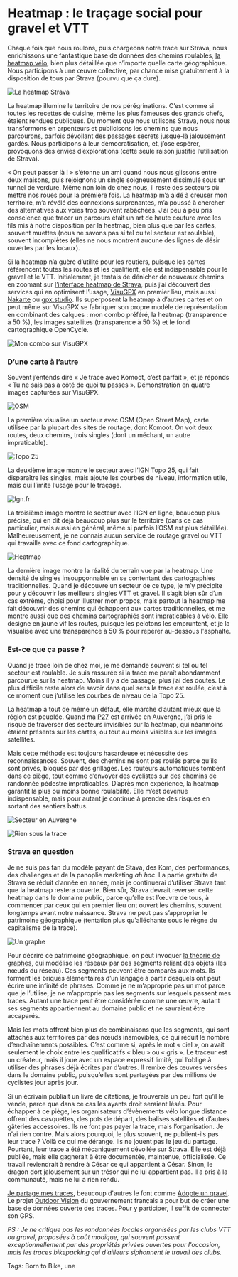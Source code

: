 # Heatmap : le traçage social pour gravel et VTT

Chaque fois que nous roulons, puis chargeons notre trace sur Strava, nous enrichissons une fantastique base de données des chemins roulables, [la heatmap vélo](https://www.strava.com/heatmap#7.00/3.67924/43.44260/hot/all), bien plus détaillée que n’importe quelle carte géographique. Nous participons à une œuvre collective, par chance mise gratuitement à la disposition de tous par Strava (pourvu que ça dure).<span id="more-64356"></span>

![La heatmap Strava](https://tcrouzet.comhttps://tcrouzet.com/images_tc/2022/09/mp00.jpg)

La heatmap illumine le territoire de nos pérégrinations. C’est comme si toutes les recettes de cuisine, même les plus fameuses des grands chefs, étaient rendues publiques. Du moment que nous utilisons Strava, nous nous transformons en arpenteurs et publicisons les chemins que nous parcourons, parfois dévoilant des passages secrets jusque-là jalousement gardés. Nous participons à leur démocratisation, et, j’ose espérer, provoquons des envies d’explorations (cette seule raison justifie l’utilisation de Strava).

« On peut passer là ! » s’étonne un ami quand nous nous glissons entre deux maisons, puis rejoignons un single soigneusement dissimulé sous un tunnel de verdure. Même non loin de chez nous, il reste des secteurs où mettre nos roues pour la première fois. La heatmap m’a aidé à creuser mon territoire, m’a révélé des connexions surprenantes, m’a poussé à chercher des alternatives aux voies trop souvent rabâchées. J’ai peu à peu pris conscience que tracer un parcours était un art de haute couture avec les fils mis à notre disposition par la heatmap, bien plus que par les cartes, souvent muettes (nous ne savons pas si tel ou tel secteur est roulable), souvent incomplètes (elles ne nous montrent aucune des lignes de désir ouvertes par les locaux).

Si la heatmap n’a guère d’utilité pour les routiers, puisque les cartes référencent toutes les routes et les qualifient, elle est indispensable pour le gravel et le VTT. Initialement, je tentais de dénicher de nouveaux chemins en zoomant sur [l’interface heatmap de Strava](https://www.strava.com/heatmap), puis j’ai découvert des services qui en optimisent l’usage, [VisuGPX](https://www.visugpx.com/) en premier lieu, mais aussi [Nakarte](https://nakarte.me/) ou [gpx.studio](https://nakarte.me/). Ils superposent la heatmap à d’autres cartes et on peut même sur VisuGPX se fabriquer son propre modèle de représentation en combinant des calques : mon combo préféré, la heatmap (transparence à 50 %), les images satellites (transparence à 50 %) et le fond cartographique OpenCycle.

![Mon combo sur VisuGPX](https://tcrouzet.comhttps://tcrouzet.com/images_tc/2022/09/mp02.jpg)

### D’une carte à l’autre

Souvent j’entends dire « Je trace avec Komoot, c’est parfait », et je réponds « Tu ne sais pas à côté de quoi tu passes ». Démonstration en quatre images capturées sur VisuGPX.

![OSM](https://tcrouzet.comhttps://tcrouzet.com/images_tc/2022/09/mp03.jpg)

La première visualise un secteur avec OSM (Open Street Map), carte utilisée par la plupart des sites de routage, dont Komoot. On voit deux routes, deux chemins, trois singles (dont un méchant, un autre impraticable).

![Topo 25](https://tcrouzet.comhttps://tcrouzet.com/images_tc/2022/09/mp04.jpg)

La deuxième image montre le secteur avec l’IGN Topo 25, qui fait disparaître les singles, mais ajoute les courbes de niveau, information utile, mais qui l’imite l’usage pour le traçage.

![Ign.fr](https://tcrouzet.comhttps://tcrouzet.com/images_tc/2022/09/mp06.jpg)

La troisième image montre le secteur avec l’IGN en ligne, beaucoup plus précise, qui en dit déjà beaucoup plus sur le territoire (dans ce cas particulier, mais aussi en général, même si parfois l’OSM est plus détaillée). Malheureusement, je ne connais aucun service de routage gravel ou VTT qui travaille avec ce fond cartographique.

![Heatmap](https://tcrouzet.comhttps://tcrouzet.com/images_tc/2022/09/mp07.jpg)

La dernière image montre la réalité du terrain vue par la heatmap. Une densité de singles insoupçonnable en se contentant des cartographies traditionnelles. Quand je découvre un secteur de ce type, je m’y précipite pour y découvrir les meilleurs singles VTT et gravel. Il s’agit bien sûr d’un cas extrême, choisi pour illustrer mon propos, mais partout la heatmap me fait découvrir des chemins qui échappent aux cartes traditionnelles, et me montre aussi que des chemins cartographiés sont impraticables à vélo. Elle désigne en jaune vif les routes, puisque les pelotons les empruntent, et je la visualise avec une transparence à 50 % pour repérer au-dessous l'asphalte.

### Est-ce que ça passe ?

Quand je trace loin de chez moi, je me demande souvent si tel ou tel secteur est roulable. Je suis rassurée si la trace me paraît abondamment parcourue sur la heatmap. Moins il y a de passage, plus j’ai des doutes. Le plus difficile reste alors de savoir dans quel sens la trace est roulée, c’est à ce moment que j’utilise les courbes de niveau de la Topo 25.

La heatmap a tout de même un défaut, elle marche d’autant mieux que la région est peuplée. Quand ma [P27](https://tcrouzet.com/p27/) est arrivée en Auvergne, j’ai pris le risque de traverser des secteurs invisibles sur la heatmap, qui néanmoins étaient présents sur les cartes, ou tout au moins visibles sur les images satellites.

Mais cette méthode est toujours hasardeuse et nécessite des reconnaissances. Souvent, des chemins ne sont pas roulés parce qu’ils sont privés, bloqués par des grillages. Les routeurs automatiques tombent dans ce piège, tout comme d’envoyer des cyclistes sur des chemins de randonnée pédestre impraticables. D’après mon expérience, la heatmap garantit la plus ou moins bonne roulabilité. Elle m’est devenue indispensable, mais pour autant je continue à prendre des risques en sortant des sentiers battus.

![Secteur en Auvergne](https://tcrouzet.comhttps://tcrouzet.com/images_tc/2022/09/mp08.jpg)

![Rien sous la trace](https://tcrouzet.comhttps://tcrouzet.com/images_tc/2022/09/mp09.jpg)

### Strava en question

Je ne suis pas fan du modèle payant de Stava, des Kom, des performances, des challenges et de la panoplie marketing *ah hoc*. La partie gratuite de Strava se réduit d’année en année, mais je continuerai d’utiliser Strava tant que la heatmap restera ouverte. Bien sûr, Strava devrait reverser cette heatmap dans le domaine public, parce qu’elle est l’œuvre de tous, à commencer par ceux qui en premier lieu ont ouvert les chemins, souvent longtemps avant notre naissance. Strava ne peut pas s’approprier le patrimoine géographique (tentation plus qu'alléchante sous le règne du capitalisme de la trace).

![Un graphe](https://tcrouzet.comhttps://tcrouzet.com/images_tc/2022/09/graphe.png)

Pour décrire ce patrimoine géographique, on peut invoquer [la théorie de graphes](https://fr.wikipedia.org/wiki/Th%C3%A9orie_des_graphes), qui modélise les réseaux par des segments reliant des objets (les nœuds du réseau). Ces segments peuvent être comparés aux mots. Ils forment les briques élémentaires d’un langage à partir desquels ont peut écrire une infinité de phrases. Comme je ne m’approprie pas un mot parce que je l’utilise, je ne m’approprie pas les segments sur lesquels passent mes traces. Autant une trace peut être considérée comme une œuvre, autant ses segments appartiennent au domaine public et ne sauraient être accaparés.

Mais les mots offrent bien plus de combinaisons que les segments, qui sont attachés aux territoires par des nœuds inamovibles, ce qui réduit le nombre d’enchaînements possibles. C’est comme si, après le mot « ciel », on avait seulement le choix entre les qualificatifs « bleu » ou « gris ». Le traceur est un créateur, mais il joue avec un espace expressif limité, qui l’oblige à utiliser des phrases déjà écrites par d’autres. Il remixe des œuvres versées dans le domaine public, puisqu’elles sont partagées par des millions de cyclistes jour après jour.

Si un écrivain publiait un livre de citations, je trouverais un peu fort qu’il le vende, parce que dans ce cas les ayants droit seraient lésés. Pour échapper à ce piège, les organisateurs d’évènements vélo longue distance offrent des casquettes, des pots de départ, des balises satellites et d’autres gâteries accessoires. Ils ne font pas payer la trace, mais l’organisation. Je n'ai rien contre. Mais alors pourquoi, le plus souvent, ne publient-ils pas leur trace ? Voilà ce qui me dérange. Ils ne jouent pas le jeu du partage. Pourtant, leur trace a été mécaniquement dévoilée sur Strava. Elle est déjà publiée, mais elle gagnerait à être documentée, maintenue, officialisée. Ce travail reviendrait à rendre à César ce qui appartient à César. Sinon, le dragon dort jalousement sur un trésor qui ne lui appartient pas. Il a pris à la communauté, mais ne lui a rien rendu.

[Je partage mes traces](https://tcrouzet.com/traces-gravel-et-vtt/), beaucoup d'autres le font comme [Adopte un gravel](https://www.pyreneesoutdoor.fun/adopteungravel). Le projet [Outdoor Vision](https://outdoorvision.fr/) du gouvernement français a pour but de créer une base de données ouverte des traces. Pour y participer, il suffit de connecter son GPS.

*PS : Je ne critique pas les randonnées locales organisées par les clubs VTT ou gravel, proposées à coût modique, qui souvent passent exceptionnellement par des propriétés privées ouvertes pour l'occasion, mais les traces bikepacking qui d'ailleurs siphonnent le travail des clubs.*

Tags: Born to Bike, une